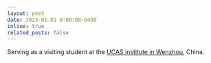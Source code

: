 ```yaml
---
layout: post
date: 2023-01-01 9:00:00-0400
inline: true
related_posts: false
---
```


Serving as a visiting student at the [UCAS institute in Wenzhou](https://wiucas.ac.cn/en/), China.
